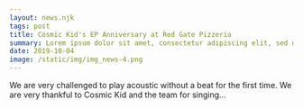 ```yaml
---
layout: news.njk
tags: post
title: Cosmic Kid's EP Anniversary at Red Gate Pizzeria
summary: Lorem ipsum dolor sit amet, consectetur adipiscing elit, sed do eiusmod tempor incididunt ut labore et dolore magna aliqua. 
date: 2019-10-04
image: /static/img/img_news-4.png
---
```


We are very challenged to play acoustic without a beat for the first time. We are very thankful to Cosmic Kid and the team for singing...